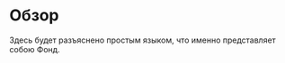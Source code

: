 # Обзор

<NotReadyBadge />

Здесь будет разъяснено простым языком, что именно представляет собою Фонд.
